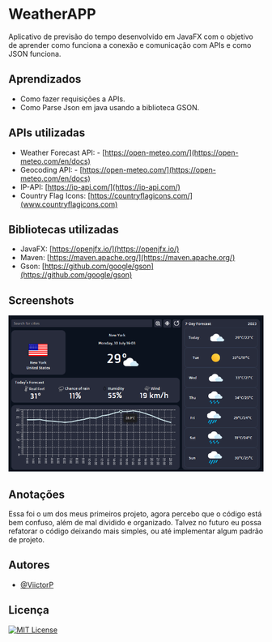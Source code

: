 
# WeatherAPP

Aplicativo de previsão do tempo desenvolvido em JavaFX com o objetivo de aprender como funciona a conexão e comunicação com APIs e como JSON funciona.

## Aprendizados

- Como fazer requisições a APIs.
- Como Parse Json em java usando a biblioteca GSON.
## APIs utilizadas

- Weather Forecast API: - [https://open-meteo.com/](https://open-meteo.com/en/docs)
- Geocoding API: - [https://open-meteo.com/](https://open-meteo.com/en/docs)
- IP-API: [https://ip-api.com/](https://ip-api.com/)
- Country Flag Icons: [https://countryflagicons.com/](www.countryflagicons.com)
## Bibliotecas utilizadas

- JavaFX: [https://openjfx.io/](https://openjfx.io/)
- Maven: [https://maven.apache.org/](https://maven.apache.org/)
- Gson: [https://github.com/google/gson](https://github.com/google/gson)
## Screenshots

![interface](interface_weatherAPP.png)
## Anotações

Essa foi o um dos meus primeiros projeto, agora percebo que o código está bem confuso, além de mal dividido e organizado. Talvez no futuro eu possa refatorar o código deixando mais simples, ou até implementar algum padrão de projeto.
## Autores

- [@ViictorP](https://www.github.com/ViictorP)


## Licença

[![MIT License](https://img.shields.io/badge/License-MIT-green.svg)](https://choosealicense.com/licenses/mit/)

